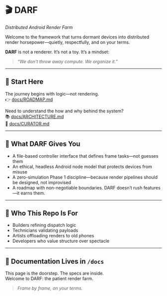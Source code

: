 # 🎬 DARF  
_Distributed Android Render Farm_

Welcome to the framework that turns dormant devices into distributed render horsepower—quietly, respectfully, and on your terms.

**DARF** is not a renderer. It’s not a toy. It’s a mindset:
> _“We don't throw away compute. We organize it.”_

---

## 🧭 Start Here
The journey begins with logic—not rendering.  
👉 [docs/ROADMAP.md](./docs/ROADMAP.md)

Need to understand the how and why behind the system?  
📚 [docs/ARCHITECTURE.md](./docs/ARCHITECTURE.md)  
🧱 [docs/CURATOR.md](./docs/CURATOR.md)

---

## 🔎 What DARF Gives You
- A file-based controller interface that defines frame tasks—not guesses them  
- An ethical, headless Android node model that protects devices from misuse  
- A zero-simulation Phase 1 discipline—because render pipelines should be designed, not improvised  
- A roadmap with non-negotiable boundaries. DARF doesn’t rush features—it earns them.

---

## 🧰 Who This Repo Is For
- Builders refining dispatch logic  
- Technicians validating payloads  
- Artists offloading renders to old phones  
- Developers who value structure over spectacle

---

## 📂 Documentation Lives in `/docs`
This page is the doorstep. The specs are inside.  
Welcome to DARF: the patient render farm.

> _Frame by frame, on your terms._
